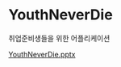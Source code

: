 # YouthNeverDie
취업준비생들을 위한 어플리케이션

[YouthNeverDie.pptx](https://github.com/dellogo/YouthNeverDie/files/13543716/YouthNeverDie.pptx)

